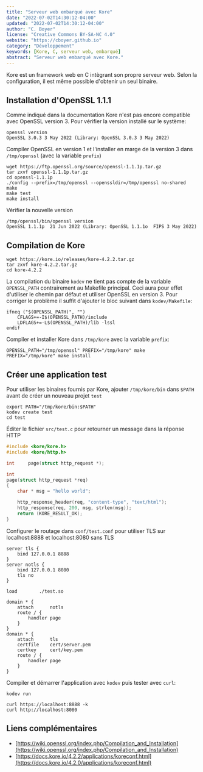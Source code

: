```yaml
---
title: "Serveur web embarqué avec Kore"
date: "2022-07-02T14:30:12-04:00"
updated: "2022-07-02T14:30:12-04:00"
author: "C. Boyer"
license: "Creative Commons BY-SA-NC 4.0"
website: "https://cboyer.github.io"
category: "Développement"
keywords: [Kore, C, serveur web, embarqué]
abstract: "Serveur web embarqué avec Kore."
---
```


Kore est un framework web en C intègrant son propre serveur web. Selon la configuration, il est même possible d'obtenir un seul binaire.

## Installation d'OpenSSL 1.1.1
Comme indiqué dans la documentation Kore n'est pas encore compatible avec OpenSSL version 3. Pour vérifier la version installé sur le système:
```
openssl version
OpenSSL 3.0.3 3 May 2022 (Library: OpenSSL 3.0.3 3 May 2022)
```

Compiler OpenSSL en version 1 et l'installer en marge de la version 3 dans `/tmp/openssl` (avec la variable `prefix`)
```
wget https://ftp.openssl.org/source/openssl-1.1.1p.tar.gz
tar zxvf openssl-1.1.1p.tar.gz
cd openssl-1.1.1p
./config --prefix=/tmp/openssl --openssldir=/tmp/openssl no-shared
make
make test
make install
```

Vérifier la nouvelle version
```
/tmp/openssl/bin/openssl version
OpenSSL 1.1.1p  21 Jun 2022 (Library: OpenSSL 1.1.1o  FIPS 3 May 2022)
```

## Compilation de Kore
```
wget https://kore.io/releases/kore-4.2.2.tar.gz
tar zxvf kore-4.2.2.tar.gz
cd kore-4.2.2
```

La compilation du binaire `kodev` ne tient pas compte de la variable `OPENSSL_PATH` contrairement au Makefile principal. Ceci aura pour effet d'utiliser le chemin par défaut et utiliser OpenSSL en version 3.
Pour corriger le problème il suffit d'ajouter le bloc suivant dans `kodev/Makefile`:
```
ifneq ("$(OPENSSL_PATH)", "")
	CFLAGS+=-I$(OPENSSL_PATH)/include
	LDFLAGS+=-L$(OPENSSL_PATH)/lib -lssl
endif
```

Compiler et installer Kore dans `/tmp/kore` avec la variable `prefix`:
```
OPENSSL_PATH="/tmp/openssl" PREFIX="/tmp/kore" make
PREFIX="/tmp/kore" make install
```

## Créer une application test
Pour utiliser les binaires fournis par Kore, ajouter `/tmp/kore/bin` dans `$PATH` avant de créer un nouveau projet `test`
```
export PATH="/tmp/kore/bin:$PATH"
kodev create test
cd test
```

Éditer le fichier `src/test.c` pour retourner un message dans la réponse HTTP
```C
#include <kore/kore.h>
#include <kore/http.h>

int		page(struct http_request *);

int
page(struct http_request *req)
{
	char * msg = "hello world";

	http_response_header(req, "content-type", "text/html");
	http_response(req, 200, msg, strlen(msg));
	return (KORE_RESULT_OK);
}
```

Configurer le routage dans `conf/test.conf` pour utiliser TLS sur localhost:8888 et localhost:8080 sans TLS
```
server tls {
	bind 127.0.0.1 8888
}
server notls {
    bind 127.0.0.1 8080
    tls no
}

load		./test.so

domain * {
	attach		notls
	route / {
		handler page
	}
}
domain * {
	attach		tls
	certfile	cert/server.pem
	certkey		cert/key.pem
	route / {
		handler page
	}
}
```

Compiler et démarrer l'application avec `kodev` puis tester avec `curl`:
```
kodev run

curl https://localhost:8888 -k
curl http://localhost:8080
```

## Liens complémentaires
- [https://wiki.openssl.org/index.php/Compilation_and_Installation](https://wiki.openssl.org/index.php/Compilation_and_Installation)
- [https://docs.kore.io/4.2.2/applications/koreconf.html](https://docs.kore.io/4.2.0/applications/koreconf.html)
